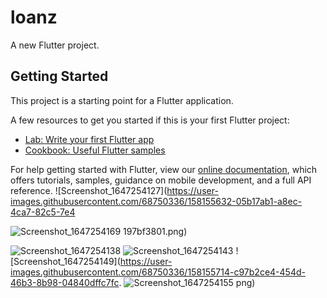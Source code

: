 # loanz

A new Flutter project.

## Getting Started

This project is a starting point for a Flutter application.

A few resources to get you started if this is your first Flutter project:

- [Lab: Write your first Flutter app](https://flutter.dev/docs/get-started/codelab)
- [Cookbook: Useful Flutter samples](https://flutter.dev/docs/cookbook)

For help getting started with Flutter, view our
[online documentation](https://flutter.dev/docs), which offers tutorials,
samples, guidance on mobile development, and a full API reference.
![Screenshot_1647254127](https://user-images.githubusercontent.com/68750336/158155632-05b17ab1-a8ec-4ca7-82c5-7e4

![Screenshot_1647254169](https://user-images.githubusercontent.com/68750336/158155770-91f35746-f307-4f04-9747-e95ce84fe65c.png)
197bf3801.png)



![Screenshot_1647254138](https://user-images.githubusercontent.com/68750336/158155639-71b93cee-4e29-464c-a072-58809fa58b65.png)
![Screenshot_1647254143](https://user-images.githubusercontent.com/68750336/158155683-784cdf1c-e439-4230-b625-6e48d3296282.png)
![Screenshot_1647254149](https://user-images.githubusercontent.com/68750336/158155714-c97b2ce4-454d-46b3-8b98-04840dffc7fc.
![Screenshot_1647254155](https://user-images.githubusercontent.com/68750336/158155740-b13b4da7-8148-4a77-9021-584d4b6526be.png)
png)

